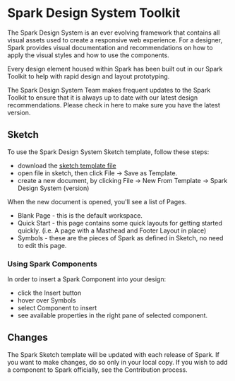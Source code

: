 # Spark Design System Toolkit

The Spark Design System is an ever evolving framework that contains all
visual assets used to create a responsive web experience. For a
designer, Spark provides visual documentation and recommendations on
how to apply the visual styles and how to use the components.

Every design element housed within Spark has been built out in our
Spark Toolkit to help with rapid design and layout prototyping.

The Spark Design System Team makes frequent updates to the Spark
Toolkit to ensure that it is always up to date with our latest design
recommendations. Please check in here to make sure you have the
latest version.

## Sketch
To use the Spark Design System Sketch template, follow these steps:

* download the [sketch template file](https://github.com/sparkdesignsystem/spark-design-toolkit/tree/master/resources/Spark-Design-Toolkit-Sketch.sketch)
* open file in sketch, then click File -> Save as Template.
* create a new document, by clicking File -> New From Template ->
  Spark Design System (version)

When the new document is opened, you'll see a list of Pages.

* Blank Page - this is the default workspace.
* Quick Start - this page contains some quick layouts for getting
  started quickly. (i.e. A page with a Masthead and Footer Layout
  in place)
* Symbols - these are the pieces of Spark as defined in Sketch, no
  need to edit this page.

### Using Spark Components

In order to insert a Spark Component into your design:

* click the Insert button
* hover over Symbols
* select Component to insert
* see available properties in the right pane of selected component.

## Changes

The Spark Sketch template will be updated with each release of Spark.
If you want to make changes, do so only in your local copy. If you wish
to add a component to Spark officially, see the Contribution process.